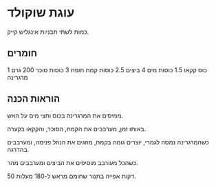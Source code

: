 # עוגת שוקולד



כמות לשתי תבניות אינגליש קייק.

## חומרים

1 כוס קקאו 
1.5 כוסות מים
4 ביצים 
2.5 כוסות קמח תופח
3 כוסות סוכר
200 גרם מרגרינה

## הוראות הכנה

ממיסים את המרגרינה בכוס וחצי מים על האש.

באותו זמן, מערבבים את הקמח, הסוכר, והקקאו בקערה.

כשהמרגרינה נמסה לגמרי, יוצרים גומה בקמח, מוזגים את הנוזל פנימה, ומערבבים בהדרגה.

כשהכל מעורבב מוסיפים את הביצים ומערבבים מהר.

50 דקות אפייה בתנור שחומם מראש ל-180 מעלות. 